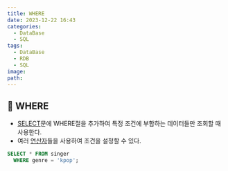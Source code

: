 ```yaml
---
title: WHERE
date: 2023-12-22 16:43
categories:
  - DataBase
  - SQL
tags:
  - DataBase
  - RDB
  - SQL
image: 
path:
---
```


## 🌈 WHERE
+ [SELECT](https://sonjh919.github.io/posts/SELECT)문에 WHERE절을 추가하여 특정 조건에 부합하는 데이터들만 조회할 때 사용한다.
+ 여러 [연산자](https://sonjh919.github.io/posts/연산자)들을 사용하여 조건을 설정할 수 있다.
```sql
SELECT * FROM singer
  WHERE genre = 'kpop';
```
